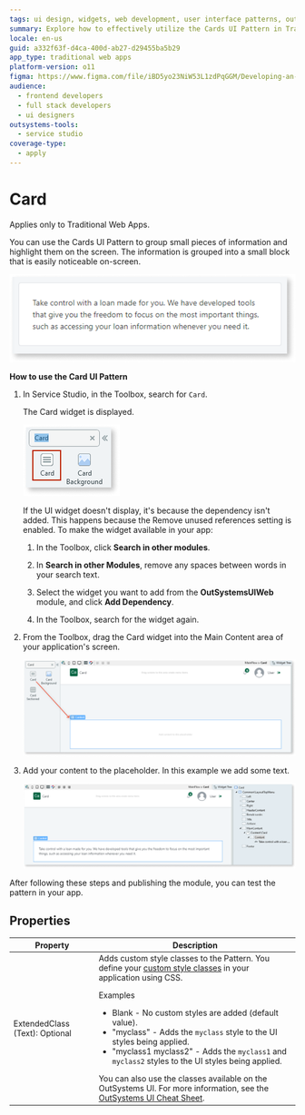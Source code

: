 ```yaml
---
tags: ui design, widgets, web development, user interface patterns, outsystems development
summary: Explore how to effectively utilize the Cards UI Pattern in Traditional Web Apps with OutSystems 11 (O11).
locale: en-us
guid: a332f63f-d4ca-400d-ab27-d29455ba5b29
app_type: traditional web apps
platform-version: o11
figma: https://www.figma.com/file/iBD5yo23NiW53L1zdPqGGM/Developing-an-Application?type=design&node-id=222%3A55&mode=design&t=ANpsYvOCthr9AWot-1
audience:
  - frontend developers
  - full stack developers
  - ui designers
outsystems-tools:
  - service studio
coverage-type:
  - apply
---
```


# Card

<div class="info" markdown="1">

Applies only to Traditional Web Apps.

</div>

You can use the Cards UI Pattern to group small pieces of information and highlight them on the screen. The information is grouped into a small block that is easily noticeable on-screen.

![Example of a Card UI Pattern in a Traditional Web App](images/card-1.png "Card UI Pattern Example")

**How to use the Card UI Pattern**

1. In Service Studio, in the Toolbox, search for `Card`.

    The Card widget is displayed.

    ![Searching for the Card widget in Service Studio's Toolbox](images/card-2-ss.png "Service Studio Card Widget Search")

    If the UI widget doesn't display, it's because the dependency isn't added. This happens because the Remove unused references setting is enabled. To make the widget available in your app:

    1. In the Toolbox, click **Search in other modules**.

    1. In **Search in other Modules**, remove any spaces between words in your search text.
    
    1. Select the widget you want to add from the **OutSystemsUIWeb** module, and click **Add Dependency**.
    
    1. In the Toolbox, search for the widget again.

1. From the Toolbox, drag the Card widget into the Main Content area of your application's screen.

    ![Dragging the Card widget into the Main Content area in Service Studio](images/card-3-ss.png "Dragging Card Widget to Main Content")

1. Add your content to the placeholder. In this example we add some text.

    ![Adding text content to the Card widget placeholder in Service Studio](images/card-4-ss.png "Adding Content to Card Placeholder")

After following these steps and publishing the module, you can test the pattern in your app.

## Properties

| **Property** | **Description** |
|---|---|
| ExtendedClass (Text): Optional | Adds custom style classes to the Pattern. You define your [custom style classes](../../../look-feel/css.md) in your application using CSS.<p>Examples</p><ul><li>Blank - No custom styles are added (default value).</li><li>"myclass" - Adds the ``myclass`` style to the UI styles being applied.</li><li>"myclass1 myclass2" - Adds the ``myclass1`` and ``myclass2`` styles to the UI styles being applied. </li></ul>You can also use the classes available on the OutSystems UI. For more information, see the [OutSystems UI Cheat Sheet](https://outsystemsui.outsystems.com/OutSystemsUIWebsite/CheatSheet). |
